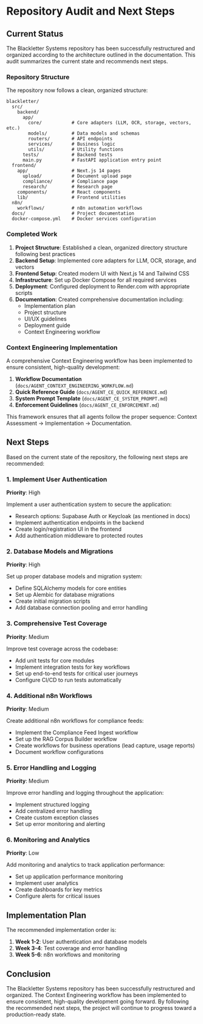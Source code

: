 # Repository Audit and Next Steps

## Current Status

The Blackletter Systems repository has been successfully restructured and organized according to the architecture outlined in the documentation. This audit summarizes the current state and recommends next steps.

### Repository Structure

The repository now follows a clean, organized structure:

```
blackletter/
  src/
    backend/
      app/
        core/           # Core adapters (LLM, OCR, storage, vectors, etc.)
        models/         # Data models and schemas
        routers/        # API endpoints
        services/       # Business logic
        utils/          # Utility functions
      tests/            # Backend tests
      main.py           # FastAPI application entry point
  frontend/
    app/                # Next.js 14 pages
      upload/           # Document upload page
      compliance/       # Compliance page
      research/         # Research page
    components/         # React components
    lib/                # Frontend utilities
  n8n/
    workflows/          # n8n automation workflows
  docs/                 # Project documentation
  docker-compose.yml    # Docker services configuration
```

### Completed Work

1. **Project Structure**: Established a clean, organized directory structure following best practices
2. **Backend Setup**: Implemented core adapters for LLM, OCR, storage, and vectors
3. **Frontend Setup**: Created modern UI with Next.js 14 and Tailwind CSS
4. **Infrastructure**: Set up Docker Compose for all required services
5. **Deployment**: Configured deployment to Render.com with appropriate scripts
6. **Documentation**: Created comprehensive documentation including:
   - Implementation plan
   - Project structure
   - UI/UX guidelines
   - Deployment guide
   - Context Engineering workflow

### Context Engineering Implementation

A comprehensive Context Engineering workflow has been implemented to ensure consistent, high-quality development:

1. **Workflow Documentation** (`docs/AGENT_CONTEXT_ENGINEERING_WORKFLOW.md`)
2. **Quick Reference Guide** (`docs/AGENT_CE_QUICK_REFERENCE.md`)
3. **System Prompt Template** (`docs/AGENT_CE_SYSTEM_PROMPT.md`)
4. **Enforcement Guidelines** (`docs/AGENT_CE_ENFORCEMENT.md`)

This framework ensures that all agents follow the proper sequence: Context Assessment → Implementation → Documentation.

## Next Steps

Based on the current state of the repository, the following next steps are recommended:

### 1. Implement User Authentication

**Priority**: High

Implement a user authentication system to secure the application:

- Research options: Supabase Auth or Keycloak (as mentioned in docs)
- Implement authentication endpoints in the backend
- Create login/registration UI in the frontend
- Add authentication middleware to protected routes

### 2. Database Models and Migrations

**Priority**: High

Set up proper database models and migration system:

- Define SQLAlchemy models for core entities
- Set up Alembic for database migrations
- Create initial migration scripts
- Add database connection pooling and error handling

### 3. Comprehensive Test Coverage

**Priority**: Medium

Improve test coverage across the codebase:

- Add unit tests for core modules
- Implement integration tests for key workflows
- Set up end-to-end tests for critical user journeys
- Configure CI/CD to run tests automatically

### 4. Additional n8n Workflows

**Priority**: Medium

Create additional n8n workflows for compliance feeds:

- Implement the Compliance Feed Ingest workflow
- Set up the RAG Corpus Builder workflow
- Create workflows for business operations (lead capture, usage reports)
- Document workflow configurations

### 5. Error Handling and Logging

**Priority**: Medium

Improve error handling and logging throughout the application:

- Implement structured logging
- Add centralized error handling
- Create custom exception classes
- Set up error monitoring and alerting

### 6. Monitoring and Analytics

**Priority**: Low

Add monitoring and analytics to track application performance:

- Set up application performance monitoring
- Implement user analytics
- Create dashboards for key metrics
- Configure alerts for critical issues

## Implementation Plan

The recommended implementation order is:

1. **Week 1-2**: User authentication and database models
2. **Week 3-4**: Test coverage and error handling
3. **Week 5-6**: n8n workflows and monitoring

## Conclusion

The Blackletter Systems repository has been successfully restructured and organized. The Context Engineering workflow has been implemented to ensure consistent, high-quality development going forward. By following the recommended next steps, the project will continue to progress toward a production-ready state.
